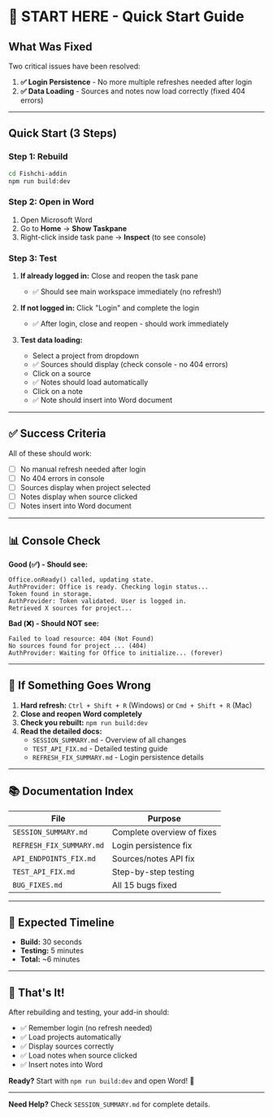 # 🚀 START HERE - Quick Start Guide

## What Was Fixed

Two critical issues have been resolved:

1. **✅ Login Persistence** - No more multiple refreshes needed after login
2. **✅ Data Loading** - Sources and notes now load correctly (fixed 404 errors)

---

## Quick Start (3 Steps)

### Step 1: Rebuild
```bash
cd Fishchi-addin
npm run build:dev
```

### Step 2: Open in Word
1. Open Microsoft Word
2. Go to **Home** → **Show Taskpane**
3. Right-click inside task pane → **Inspect** (to see console)

### Step 3: Test
1. **If already logged in:** Close and reopen the task pane
   - ✅ Should see main workspace immediately (no refresh!)
   
2. **If not logged in:** Click "Login" and complete the login
   - ✅ After login, close and reopen - should work immediately

3. **Test data loading:**
   - Select a project from dropdown
   - ✅ Sources should display (check console - no 404 errors)
   - Click on a source
   - ✅ Notes should load automatically
   - Click on a note
   - ✅ Note should insert into Word document

---

## ✅ Success Criteria

All of these should work:
- [ ] No manual refresh needed after login
- [ ] No 404 errors in console
- [ ] Sources display when project selected
- [ ] Notes display when source clicked
- [ ] Notes insert into Word document

---

## 📊 Console Check

**Good (✅) - Should see:**
```
Office.onReady() called, updating state.
AuthProvider: Office is ready. Checking login status...
Token found in storage.
AuthProvider: Token validated. User is logged in.
Retrieved X sources for project...
```

**Bad (❌) - Should NOT see:**
```
Failed to load resource: 404 (Not Found)
No sources found for project ... (404)
AuthProvider: Waiting for Office to initialize... (forever)
```

---

## 🐛 If Something Goes Wrong

1. **Hard refresh:** `Ctrl + Shift + R` (Windows) or `Cmd + Shift + R` (Mac)
2. **Close and reopen Word completely**
3. **Check you rebuilt:** `npm run build:dev`
4. **Read the detailed docs:**
   - `SESSION_SUMMARY.md` - Overview of all changes
   - `TEST_API_FIX.md` - Detailed testing guide
   - `REFRESH_FIX_SUMMARY.md` - Login persistence details

---

## 📚 Documentation Index

| File | Purpose |
|------|---------|
| `SESSION_SUMMARY.md` | Complete overview of fixes |
| `REFRESH_FIX_SUMMARY.md` | Login persistence fix |
| `API_ENDPOINTS_FIX.md` | Sources/notes API fix |
| `TEST_API_FIX.md` | Step-by-step testing |
| `BUG_FIXES.md` | All 15 bugs fixed |

---

## 🎯 Expected Timeline

- **Build:** 30 seconds
- **Testing:** 5 minutes
- **Total:** ~6 minutes

---

## 🎉 That's It!

After rebuilding and testing, your add-in should:
- ✅ Remember login (no refresh needed)
- ✅ Load projects automatically
- ✅ Display sources correctly
- ✅ Load notes when source clicked
- ✅ Insert notes into Word

**Ready?** Start with `npm run build:dev` and open Word! 🚀

---

**Need Help?** Check `SESSION_SUMMARY.md` for complete details.